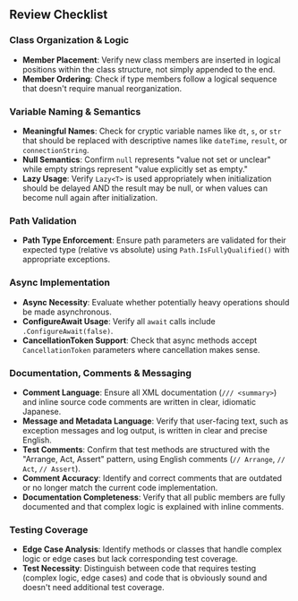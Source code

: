 ## Review Checklist

### Class Organization & Logic

* **Member Placement**: Verify new class members are inserted in logical positions within the class structure, not simply appended to the end.
* **Member Ordering**: Check if type members follow a logical sequence that doesn't require manual reorganization.

### Variable Naming & Semantics

* **Meaningful Names**: Check for cryptic variable names like `dt`, `s`, or `str` that should be replaced with descriptive names like `dateTime`, `result`, or `connectionString`.
* **Null Semantics**: Confirm `null` represents "value not set or unclear" while empty strings represent "value explicitly set as empty."
* **Lazy Usage**: Verify `Lazy<T>` is used appropriately when initialization should be delayed AND the result may be null, or when values can become null again after initialization.

### Path Validation

* **Path Type Enforcement**: Ensure path parameters are validated for their expected type (relative vs absolute) using `Path.IsFullyQualified()` with appropriate exceptions.

### Async Implementation

* **Async Necessity**: Evaluate whether potentially heavy operations should be made asynchronous.
* **ConfigureAwait Usage**: Verify all `await` calls include `.ConfigureAwait(false)`.
* **CancellationToken Support**: Check that async methods accept `CancellationToken` parameters where cancellation makes sense.

### Documentation, Comments & Messaging

* **Comment Language**: Ensure all XML documentation (`/// <summary>`) and inline source code comments are written in clear, idiomatic Japanese.
* **Message and Metadata Language**: Verify that user-facing text, such as exception messages and log output, is written in clear and precise English.
* **Test Comments**: Confirm that test methods are structured with the "Arrange, Act, Assert" pattern, using English comments (`// Arrange`, `// Act`, `// Assert`).
* **Comment Accuracy**: Identify and correct comments that are outdated or no longer match the current code implementation.
* **Documentation Completeness**: Verify that all public members are fully documented and that complex logic is explained with inline comments.

### Testing Coverage

* **Edge Case Analysis**: Identify methods or classes that handle complex logic or edge cases but lack corresponding test coverage.
* **Test Necessity**: Distinguish between code that requires testing (complex logic, edge cases) and code that is obviously sound and doesn't need additional test coverage.
